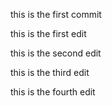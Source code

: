 this is the first commit

this is the first edit

this is the second edit

this is the third edit

this is the fourth edit
